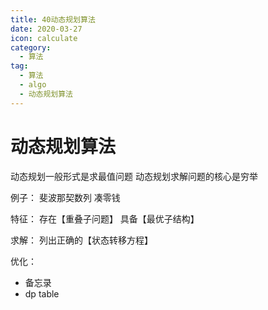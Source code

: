 ```yaml
---
title: 40动态规划算法
date: 2020-03-27
icon: calculate
category:
  - 算法
tag:
  - 算法
  - algo
  - 动态规划算法
---
```

# 动态规划算法
动态规划一般形式是求最值问题
动态规划求解问题的核心是穷举

例子：
斐波那契数列
凑零钱

特征：
存在【重叠子问题】
具备【最优子结构】

求解：
列出正确的【状态转移方程】

优化：
* 备忘录
* dp table
